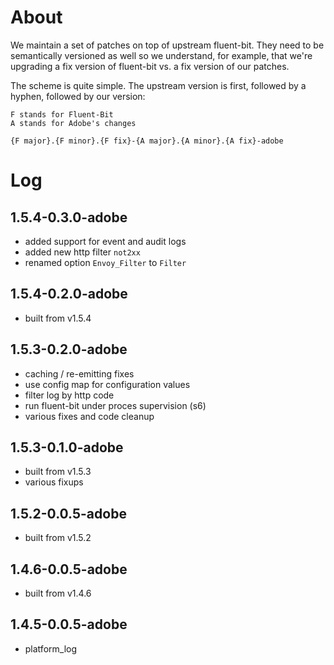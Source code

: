 # About

We maintain a set of patches on top of upstream fluent-bit. They need to be
semantically versioned as well so we understand, for example, that we're
upgrading a fix version of fluent-bit vs. a fix version of our patches.

The scheme is quite simple. The upstream version is first, followed by a hyphen,
followed by our version:

```
F stands for Fluent-Bit
A stands for Adobe's changes

{F major}.{F minor}.{F fix}-{A major}.{A minor}.{A fix}-adobe
```

# Log

## 1.5.4-0.3.0-adobe

- added support for event and audit logs
- added new http filter `not2xx`
- renamed option `Envoy_Filter` to `Filter`

## 1.5.4-0.2.0-adobe

- built from v1.5.4

## 1.5.3-0.2.0-adobe

- caching / re-emitting fixes
- use config map for configuration values
- filter log by http code
- run fluent-bit under proces supervision (s6)
- various fixes and code cleanup

## 1.5.3-0.1.0-adobe

- built from v1.5.3
- various fixups

## 1.5.2-0.0.5-adobe

- built from v1.5.2

## 1.4.6-0.0.5-adobe

- built from v1.4.6

## 1.4.5-0.0.5-adobe

- platform_log
